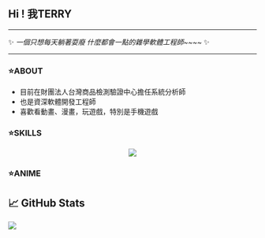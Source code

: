 ## Hi ! 我TERRY

---

✨ *一個只想每天躺著耍廢 什麼都會一點的雜學軟體工程師~~~~* ✨

---

### ⭐ABOUT

* 目前在財團法人台灣商品檢測驗證中心擔任系統分析師
* 也是資深軟體開發工程師
* 喜歡看動畫、漫畫，玩遊戲，特別是手機遊戲

### ⭐SKILLS

<p align="center">
  <a href="https://skillicons.dev">
    <img src="https://skillicons.dev/icons?i=js,html,css,tailwind,bootstrap,vue,vite,figma,git,github,php,py,r,dotnet,laravel,vscode,visualstudio,eclipse" />
  </a>
</p>

### ⭐ANIME

## &#x1f4c8; GitHub Stats

<a href="https://github.com/terry455217/terry455217">
  <img align="center" src="https://github-readme-stats.vercel.app/api/top-langs/?username=terry455217&hide=java,html,tex&title_color=ffffff&text_color=c9cacc&icon_color=2bbc8a&bg_color=1d1f21&langs_count=3" />
</a>


